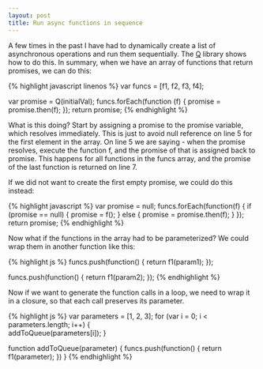 ```yaml
---
layout: post
title: Run async functions in sequence
---
```


A few times in the past I have had to dynamically create a list of asynchronous operations and run them sequentially.  The [Q][Q] library shows how to do this.  In summary, when we have an array of functions that return promises, we can do this:

{% highlight javascript linenos %}
var funcs = [f1, f2, f3, f4];

var promise = Q(initialVal);
funcs.forEach(function (f) {
    promise = promise.then(f);
});
return promise;
{% endhighlight %}

What is this doing?  Start by assigning a promise to the promise variable, which resolves immediately.  This is just to avoid null reference on line 5 for the first element in the array.  On line 5 we are saying - when the promise resolves, execute the function f, and the promise of that is assigned back to promise.  This happens for all functions in the funcs array, and the promise of the last function is returned on line 7.

If we did not want to create the first empty promise, we could do this instead:

{% highlight javascript %}
var promise = null;
funcs.forEach(function(f) {
    if (promise == null) {
        promise = f();
    }
    else {
        promise = promise.then(f);
    }
});
return promise;
{% endhighlight %}

Now what if the functions in the array had to be parameterized?  We could wrap them in another function like this:

{% highlight js %}
funcs.push(function() {
    return f1(param1);
});

funcs.push(function() {
    return f1(param2);
});
{% endhighlight %}

Now if we want to generate the function calls in a loop, we need to wrap it in a closure, so that each call preserves its parameter.

{% highlight js %}
var parameters = [1, 2, 3];
for (var i = 0; i < parameters.length; i++) {    
    addToQueue(parameters[i]);
}

function addToQueue(parameter) {
    funcs.push(function() {
        return f1(parameter);
    })
}
{% endhighlight %}

[Q]:      https://github.com/kriskowal/q